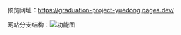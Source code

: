 预览网址：https://graduation-project-yuedong.pages.dev/


网站分支结构：![功能图](https://github.com/NanxiMO/graduation-project/assets/121238617/d6533b1c-5f8f-4531-b1bd-56e4974bebe2)
